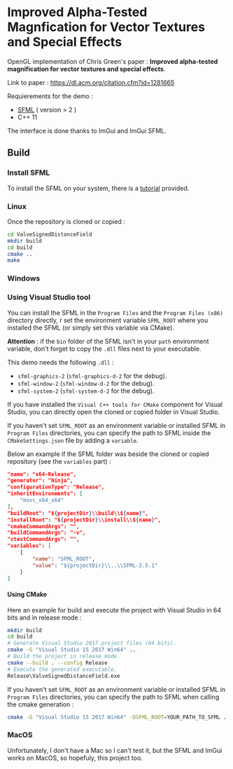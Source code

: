 # Improved Alpha-Tested Magnfication for Vector Textures and Special Effects

OpenGL implementation of Chris Green's paper : 
__Improved alpha-tested magnification for vector textures and special effects__.

Link to paper : https://dl.acm.org/citation.cfm?id=1281665

Requierements for the demo :
- [SFML](https://www.sfml-dev.org/index.php) ( version > 2 )
- C++ 11

The interface is done thanks to ImGui and ImGui SFML.

## Build 

### Install SFML
To install the SFML on your system, there is a 
[tutorial](https://www.sfml-dev.org/tutorials/2.5/start-linux.php) provided.

### Linux
Once the repository is cloned or copied :
```bash
cd ValveSignedDistanceField
mkdir build
cd build
cmake ..
make
```

### Windows

### Using Visual Studio tool
You can install the SFML in the ``Program Files`` and the ``Program Files (x86)`` directory directly,
r set the environment variable ``SFML_ROOT`` where you installed the SFML (or simply set this variable via CMake).

__Attention__ : if the ``bin`` folder of the SFML isn't in your ``path`` environment variable, don't forget
to copy the ``.dll`` files next to your executable.

This demo needs the following ``.dll`` :
- ``sfml-graphics-2`` (``sfml-graphics-d-2`` for the debug).
- ``sfml-window-2`` (``sfml-window-d-2`` for the debug).
- ``sfml-system-2`` (``sfml-system-d-2`` for the debug).


If you have installed the ``Visual C++ tools for CMake`` component for Visual Studio, you can directly
open the cloned or copied folder in Visual Studio.

If you haven't set ``SFML_ROOT`` as an environment variable or installed SFML in ``Program Files``
directories, you can specify the path to SFML inside the ``CMakeSettings.json`` file by adding
a ``variable``.

Below an example if the SFML folder was beside the cloned or copied repository (see the ``variables`` part) : 
```json
"name": "x64-Release",
"generator": "Ninja",
"configurationType": "Release",
"inheritEnvironments": [
    "msvc_x64_x64"
],
"buildRoot": "${projectDir}\\build\\${name}",
"installRoot": "${projectDir}\\install\\${name}",
"cmakeCommandArgs": "",
"buildCommandArgs": "-v",
"ctestCommandArgs": "",
"variables": [
    {
        "name": "SFML_ROOT",
        "value": "${projectDir}\\..\\SFML-2.5.1"
    }
]
```

#### Using CMake

Here an example for build and execute the project with Visual Studio in 64 bits 
and in release mode :
```bash
mkdir build
cd build
# Generate Visual Studio 2017 project files (64 bits).
cmake -G "Visual Studio 15 2017 Win64" ..
# Build the project in release mode.
cmake --build . --config Release
# Execute the generated executable.
Release\ValveSignedDistanceField.exe
```

If you haven't set ``SFML_ROOT`` as an environment variable or installed SFML in ``Program Files``
directories, you can specify the path to SFML when calling the cmake generation : 
```bash
cmake -G "Visual Studio 15 2017 Win64" -DSFML_ROOT=YOUR_PATH_TO_SFML ..
```

### MacOS
Unfortunately, I don't have a Mac so I can't test it, 
but the SFML and ImGui works on MacOS, so hopefuly, this project too.
